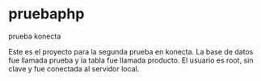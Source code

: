 # pruebaphp
prueba konecta

Este es el proyecto para la segunda prueba en konecta. La base de datos fue llamada prueba y la tabla fue llamada producto. El usuario es root, sin clave y fue conectada al servidor local.
